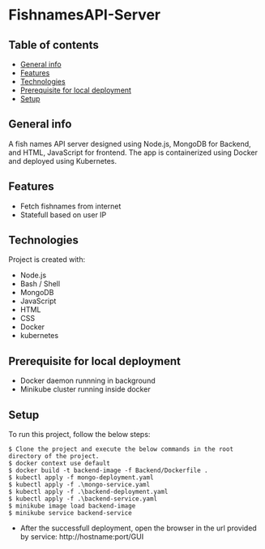 # FishnamesAPI-Server
## Table of contents
* [General info](#general-info)
* [Features](#features)
* [Technologies](#technologies)
* [Prerequisite for local deployment](#prerequisite-for-local-deployment)
* [Setup](#setup)

## General info
A fish names API server designed using Node.js, MongoDB for Backend, and HTML, JavaScript for frontend. The app is containerized using Docker and deployed using Kubernetes.

## Features
- Fetch  fishnames from internet
- Statefull based on user IP

## Technologies
Project is created with:

* Node.js
* Bash / Shell
* MongoDB
* JavaScript
* HTML
* CSS
* Docker
* kubernetes

## Prerequisite for local deployment
- Docker daemon runnning in background
- Minikube cluster running inside docker
	
## Setup
To run this project, follow the below steps:

```
$ Clone the project and execute the below commands in the root directory of the project.
$ docker context use default
$ docker build -t backend-image -f Backend/Dockerfile .
$ kubectl apply -f mongo-deployment.yaml
$ kubectl apply -f .\mongo-service.yaml
$ kubectl apply -f .\backend-deployment.yaml
$ kubectl apply -f .\backend-service.yaml
$ minikube image load backend-image
$ minikube service backend-service
```
* After the successfull deployment, open the browser in the url provided by service: http://hostname:port/GUI
